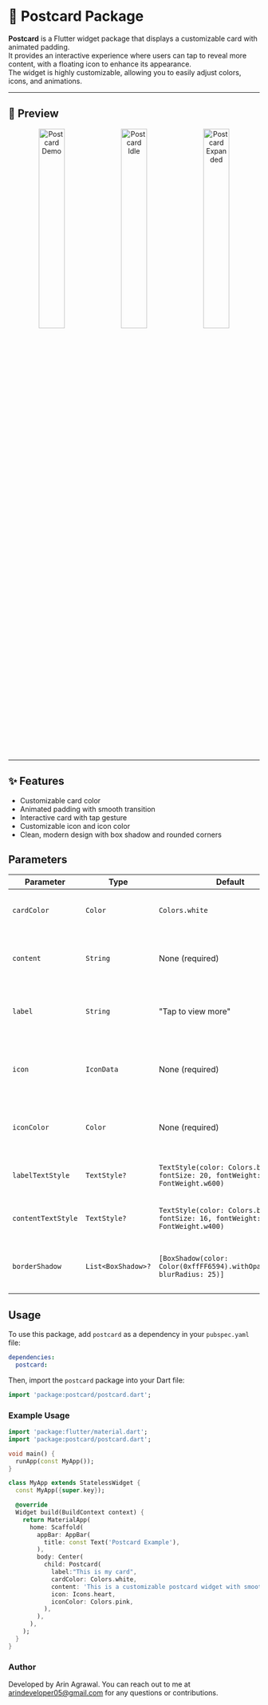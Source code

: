 # 📮 Postcard Package

**Postcard** is a Flutter widget package that displays a customizable card with animated padding.  
It provides an interactive experience where users can tap to reveal more content, with a floating icon to enhance its appearance.  
The widget is highly customizable, allowing you to easily adjust colors, icons, and animations.

---

## 📸 Preview

<p align="center">
  <img src="https://raw.githubusercontent.com/arinagrawal/postcard/main/assets/postcard_demo.gif" alt="Postcard Demo" width="32%" />
  <img src="https://raw.githubusercontent.com/arinagrawal/postcard/main/assets/postcard_idle.jpg" alt="Postcard Idle" width="32%" />
  <img src="https://raw.githubusercontent.com/arinagrawal/postcard/main/assets/postcard_expanded.jpg" alt="Postcard Expanded" width="32%" />
</p>

---

## ✨ Features
- Customizable card color
- Animated padding with smooth transition
- Interactive card with tap gesture
- Customizable icon and icon color
- Clean, modern design with box shadow and rounded corners

## Parameters

| Parameter   | Type       | Default         | Description                                                                                      |
|-------------|------------|-----------------|--------------------------------------------------------------------------------------------------|
| `cardColor` | `Color`    | `Colors.white`    | The background color of the card.                                                                |
| `content`   | `String`   | None (required) | The text content displayed within the card.
| `label`   | `String`   | "Tap to view more" | The text content displayed on the top of card.                                                      |
| `icon`      | `IconData` | None (required) | The icon displayed in a floating container to the right of the card.                             |
| `iconColor` | `Color`    | None (required) | The color of the icon in the floating container.                                                  |
| `labelTextStyle`   | `TextStyle?`      | `TextStyle(color: Colors.black, fontSize: 20, fontWeight: FontWeight.w600)` | Optional text style for the label.                                                              |
| `contentTextStyle` | `TextStyle?`      | `TextStyle(color: Colors.black, fontSize: 16, fontWeight: FontWeight.w400)` | Optional text style for the content.                                                            |
| `borderShadow`     | `List<BoxShadow>?`| `[BoxShadow(color: Color(0xffFF6594).withOpacity(0.2), blurRadius: 25)]` | Optional shadow styling for the card’s border.                                                  |

## Usage

To use this package, add `postcard` as a dependency in your `pubspec.yaml` file:

```yaml
dependencies:
  postcard:
```

Then, import the `postcard` package into your Dart file:

```dart
import 'package:postcard/postcard.dart';
```

### Example Usage

```dart
import 'package:flutter/material.dart';
import 'package:postcard/postcard.dart';

void main() {
  runApp(const MyApp());
}

class MyApp extends StatelessWidget {
  const MyApp({super.key});

  @override
  Widget build(BuildContext context) {
    return MaterialApp(
      home: Scaffold(
        appBar: AppBar(
          title: const Text('Postcard Example'),
        ),
        body: Center(
          child: Postcard(
            label:"This is my card",
            cardColor: Colors.white,
            content: 'This is a customizable postcard widget with smooth animation.',
            icon: Icons.heart,
            iconColor: Colors.pink,
          ),
        ),
      ),
    );
  }
}
```

### Author

Developed by Arin Agrawal. You can reach out to me at arindeveloper05@gmail.com for any questions or contributions.

